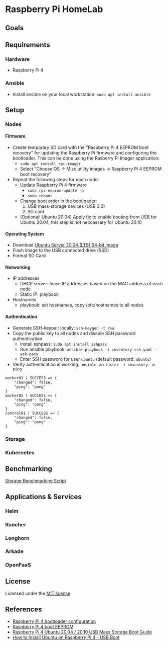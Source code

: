 # Raspberry Pi HomeLab
## Goals
## Requirements
### Hardware
- Raspberry Pi 4
### Ansible
- Install ansible on your local workstation: `sudo apt install ansible`
## Setup
### Nodes
#### Firmware
- Create temporary SD card with the "Raspberry Pi 4 EEPROM boot recovery" for updating the Raspberry Pi firmware and configuring the bootloader. This can be done using the Rasberry Pi Imager application:
    - `sudo apt install rpi-imager`
    - Select "Choose OS -> Misc utility images -> Raspberry Pi 4 EEPROM boot recovery"
- Repeat the following steps for each node:
    - Update Raspberry Pi 4 firmware
        - `sudo rpi-eeprom-update -a`
        - `sudo reboot`
    - Change [boot order](./usb-boot/raspi-firmware-boot-config.sh) in the bootloader:
        1. USB mass-storage devices (USB 3.0)
        2. SD card
    - (Optional: Ubuntu 20.04) Apply [fix](./usb-boot/ubuntu-20.04-boot-fix.sh) to enable booting from USB for Ubuntu 20.04, this step is not neccassary for Ubuntu 20.10
#### Operating System
- Download [Ubuntu Server 20.04 (LTS) 64-bit image](https://ubuntu.com/download/raspberry-pi)
- Flash image to the USB connected drive (SSD)
- Format SD Card
#### Networking
- IP addresses
    - DHCP server: lease IP addresses based on the MAC address of each node
    - Static IP: playbook
- Hostnames
    - playbook: set hostnames, copy /etc/hostnames to all nodes
#### Authentication
- Generate SSH-keypair locally: `ssh-keygen -t rsa`
- Copy the public key to all nodes and disable SSH password authentication
    - Install sshpass: `sudo apt install sshpass`
    - Run ansible playbook: `ansible-playbook -i inventory ssh.yaml --ask-pass`
    - Enter SSH password for user `ubuntu` (default password: `ubuntu`)
- Verify authentication is working: `ansible picluster -i inventory -m ping`
```
worker01 | SUCCESS => {
    "changed": false,
    "ping": "pong"
}
worker02 | SUCCESS => {
    "changed": false,
    "ping": "pong"
}
control01 | SUCCESS => {
    "changed": false,
    "ping": "pong"
}
```
### Storage
### Kubernetes

## Benchmarking
[Storage Benchmarking Script](https://github.com/TheRemote/PiBenchmarks)

## Applications & Services
### Helm
### Rancher
### Longhorn
### Arkade
### OpenFaaS

## License
Licensed under the [MIT license](http://mit-license.org/WouterStemgee).

## References
- [Raspberry Pi 4 bootloader configuration
](https://www.raspberrypi.org/documentation/hardware/raspberrypi/bcm2711_bootloader_config.md)
- [Raspberry Pi 4 boot EEPROM](https://www.raspberrypi.org/documentation/hardware/raspberrypi/booteeprom.md)
- [Raspberry Pi 4 Ubuntu 20.04 / 20.10 USB Mass Storage Boot Guide](https://jamesachambers.com/raspberry-pi-4-ubuntu-20-04-usb-mass-storage-boot-guide/)
- [How to install Ubuntu on Raspberry Pi 4 - USB Boot](https://ubuntu.com/tutorials/how-to-install-ubuntu-desktop-on-raspberry-pi-4#4-optional-usb-boot)
